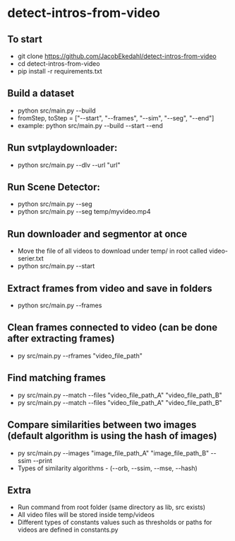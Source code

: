 # detect-intros-from-video

## To start
- git clone https://github.com/JacobEkedahl/detect-intros-from-video
- cd detect-intros-from-video
- pip install -r requirements.txt

## Build a dataset
- python src/main.py --build <fromStep> <toStep>
- fromStep, toStep = ["--start", "--frames", "--sim", "--seg", "--end"]
- example: python src/main.py --build --start --end 

## Run svtplaydownloader:
- python src/main.py --dlv --url "url"

## Run Scene Detector:
- python src/main.py --seg
- python src/main.py --seg temp/myvideo.mp4

## Run downloader and segmentor at once
- Move the file of all videos to download under temp/ in root called video-serier.txt
- python src/main.py --start

## Extract frames from video and save in folders
- python src/main.py --frames

## Clean frames connected to video (can be done after extracting frames)
- py src/main.py --rframes "video_file_path"

## Find matching frames
- py src/main.py --match --files "video_file_path_A" "video_file_path_B"
- py src/main.py --match --files "video_file_path_A" "video_file_path_B"

## Compare similarities between two images (default algorithm is using the hash of images)
- py src/main.py --images "image_file_path_A" "image_file_path_B" --ssim<optinal> --print<optional>
- Types of similarity algorithms - (--orb, --ssim, --mse, --hash)
                                                                                                                        
## Extra
- Run command from root folder (same directory as lib, src exists)
- All video files will be stored inside temp/videos
- Different types of constants values such as thresholds or paths for videos are defined in constants.py